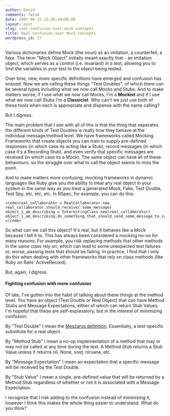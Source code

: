 ```yaml
---
author: David
comments: false
date: 2007-06-15 15:20:44+00:00
layout: post
slug: real-confusion-over-mock-concepts
title: Real Confusion over Mock Concepts
wordpress_id: 37
---
```


Various dictionaries define Mock (the noun) as an imitation, a counterfeit, a fake. The term "Mock Object" initially meant exactly that - an imitation object, which serves as a control (i.e. invariant) in a test, allowing you to limit the variables in your test to the object being tested.






Over time, new, more specific definitions have emerged and confusion has ensued. Now we are calling these things "Test Doubles", of which there can be several types including what we now call Mocks and Stubs. And to make matters worse, if I use what we now call Mocks, I'm a **Mockist** and if I use what we now call Stubs I'm a **Classicist**. Why can't we just use both of these tools when each is appropriate and dispense with the name calling?






But I digress.






The main problem that I see with all of this is that the thing that separates the different kinds of Test Doubles is really how they behave at the individual message/method level. We have frameworks called Mocking Frameworks that create objects you can train to supply pre-defined responses (in which case its acting like a Stub), record messages (in which case it's a Recording Stub), and even verify that specific messages are received (in which case its a Mock). The same object can have all of these behaviours, so the struggle over what to call the object seems to miss the point.






And to make matters more confusing, mocking frameworks in dynamic languages like Ruby give you the ability to treat any real object in your system in the same way as you treat a generated Mock, Fake, Test Double, Test Spy, etc, etc, etc. In RSpec, for example, you can do this:





    
    <code>real_collaborator = RealCollaborator.new
    real_collaborator.should_receive(:some_message)
    object_i_am_describing = InterestingClass.new(real_collaborator)
    object_i_am_describing.do_something_that_should_send_some_message_to_collaborator
    </code>





So what can we call this object? It's real, but it behaves like a Mock because I tell it to. This has always been considered a mocking no-no for many reasons. For example, you risk replacing methods that other methods in the same class rely on, which can lead to some unexpected test failures or, worse, passing tests that should be failing. In practice, I find that I only do this when dealing with other frameworks that rely on class methods (like Ruby on Rails' ActiveRecord).






But, again, I digress.






#### Fighting confusion with more confusion






Of late, I've gotten into the habit of talking about these things at the method level. You have an object (Test Double or Real Object) that can have Method Stubs and Message Expectations, either of which can return Stub Values. I'm hopeful that these are self-explanatory, but in the interest of minimizing confusion:






By "Test Double" I mean the [Meszaros definition](http://xunitpatterns.com/Test%20Double.html). Essentially, a test-specific substitute for a real object.






By "Method Stub" I mean a no-op implementation of a method that may or may not be called at any time during the test. A Method Stub returns a Stub Value unless it returns nil, None, void, nirvana, etc.






By "Message Expectation" I mean an expectation that a specific message will be received by the Test Double.






By "Stub Value" I mean a single, pre-defined value that will be returned by a Method Stub regardless of whether or not it is associated with a Message Expectation.






I recognize that I risk adding to the confusion instead of minimizing it, however I think this makes the whole thing easier to understand. What do you think?
